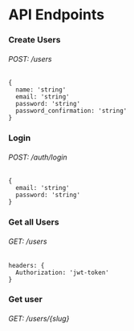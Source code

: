 # API Endpoints

### Create Users
###### POST: /users
```
{
  name: 'string'
  email: 'string'
  password: 'string'
  password_confirmation: 'string'
}
```

### Login
###### POST: /auth/login
```
{
  email: 'string'
  password: 'string'
}
```
### Get all Users
###### GET: /users
```
headers: {
  Authorization: 'jwt-token'
}
```
### Get user
###### GET: /users/{slug}
